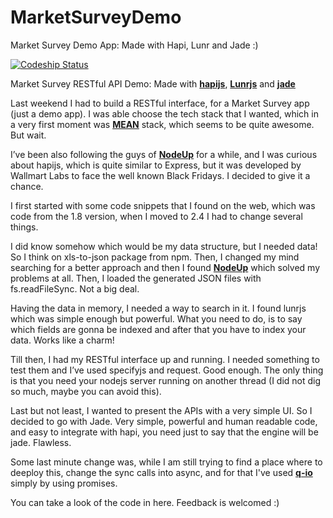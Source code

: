MarketSurveyDemo
================

Market Survey Demo App: Made with Hapi, Lunr and Jade :)

[ ![Codeship Status](https://www.codeship.io/projects/55580bc0-7948-0131-88c6-0612149c5f53/status)](https://www.codeship.io/projects/14094)

Market Survey RESTful API Demo: Made with [**hapijs**](http://hapijs.com), [**Lunrjs**](http://lunrjs.com) and [**jade**](http://jade-lang.com/)

Last weekend I had to build a RESTful interface, for a Market Survey app (just a demo app).  I was able choose the tech stack that I wanted, which in a very first moment was [**MEAN**](http://www.mean.io/) stack, which seems to be quite awesome. But wait.

I’ve been also following the guys of [**NodeUp**](http://nodeup.com/) for a while, and I was curious about hapijs, which is quite similar to Express, but it was developed by Wallmart Labs to face the well known Black Fridays. I decided to give it a chance.

I first started with some code snippets that I found on the web, which was code from the 1.8 version, when I moved to 2.4 I had to change several things. 

I did know somehow which would be my data structure, but I needed data! So I think on xls-to-json package from npm. Then, I changed my mind searching for a better approach and then I found [**NodeUp**](http://www.json-generator.com/) which solved my problems at all. Then, I loaded the generated JSON files with fs.readFileSync. Not a big deal. 

Having the data in memory, I needed a way to search in it.  I found lunrjs which was simple enough but powerful. What you need to do, is to say which fields are gonna be indexed and after that you have to index your data. Works like a charm! 

Till then, I had my RESTful interface up and running. I needed something to test them and I’ve used specifyjs and request. Good enough. The only thing is that you need your nodejs server running on another thread (I did not dig so much, maybe you can avoid this).

Last but not least, I wanted to present the APIs with a very simple UI. So I decided to go with Jade. Very simple, powerful and human readable code, and easy to integrate with hapi, you need just to say that the engine will be jade. Flawless.

Some last minute change was, while I am still trying to find a place where to deeploy this, change the sync calls into async, and for that I've used [**q-io**](https://github.com/kriskowal/q-io) simply by using promises. 

You can take a look of the code in here. Feedback is welcomed :)
